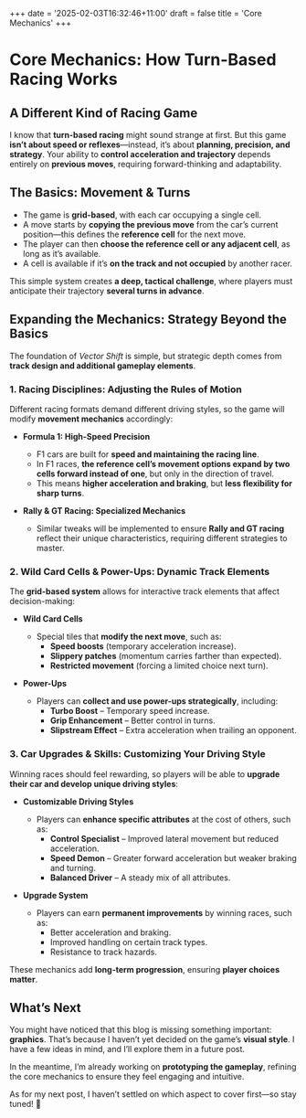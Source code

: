+++
date = '2025-02-03T16:32:46+11:00'
draft = false
title = 'Core Mechanics'
+++

# **Core Mechanics: How Turn-Based Racing Works**

## **A Different Kind of Racing Game**

I know that **turn-based racing** might sound strange at first. But this game **isn’t about speed or reflexes**—instead, it’s about **planning, precision, and strategy**. Your ability to **control acceleration and trajectory** depends entirely on **previous moves**, requiring forward-thinking and adaptability.

<!--more-->

## **The Basics: Movement & Turns**

- The game is **grid-based**, with each car occupying a single cell.  
- A move starts by **copying the previous move** from the car’s current position—this defines the **reference cell** for the next move.  
- The player can then **choose the reference cell or any adjacent cell**, as long as it’s available.  
- A cell is available if it’s **on the track and not occupied** by another racer.  

This simple system creates **a deep, tactical challenge**, where players must anticipate their trajectory **several turns in advance**.

## **Expanding the Mechanics: Strategy Beyond the Basics**

The foundation of *Vector Shift* is simple, but strategic depth comes from **track design and additional gameplay elements**.

### **1. Racing Disciplines: Adjusting the Rules of Motion**

Different racing formats demand different driving styles, so the game will modify **movement mechanics** accordingly:  

- **Formula 1: High-Speed Precision**  
  - F1 cars are built for **speed and maintaining the racing line**.  
  - In F1 races, **the reference cell’s movement options expand by two cells forward instead of one**, but only in the direction of travel.  
  - This means **higher acceleration and braking**, but **less flexibility for sharp turns**.  

- **Rally & GT Racing: Specialized Mechanics**  
  - Similar tweaks will be implemented to ensure **Rally and GT racing** reflect their unique characteristics, requiring different strategies to master.  

### **2. Wild Card Cells & Power-Ups: Dynamic Track Elements**

The **grid-based system** allows for interactive track elements that affect decision-making:

- **Wild Card Cells**  
  - Special tiles that **modify the next move**, such as:  
    - **Speed boosts** (temporary acceleration increase).  
    - **Slippery patches** (momentum carries farther than expected).  
    - **Restricted movement** (forcing a limited choice next turn).  

- **Power-Ups**  
  - Players can **collect and use power-ups strategically**, including:  
    - **Turbo Boost** – Temporary speed increase.  
    - **Grip Enhancement** – Better control in turns.  
    - **Slipstream Effect** – Extra acceleration when trailing an opponent.  

### **3. Car Upgrades & Skills: Customizing Your Driving Style**

Winning races should feel rewarding, so players will be able to **upgrade their car and develop unique driving styles**:

- **Customizable Driving Styles**  
  - Players can **enhance specific attributes** at the cost of others, such as:  
    - **Control Specialist** – Improved lateral movement but reduced acceleration.  
    - **Speed Demon** – Greater forward acceleration but weaker braking and turning.  
    - **Balanced Driver** – A steady mix of all attributes.  

- **Upgrade System**  
  - Players can earn **permanent improvements** by winning races, such as:  
    - Better acceleration and braking.  
    - Improved handling on certain track types.  
    - Resistance to track hazards.  

These mechanics add **long-term progression**, ensuring **player choices matter**.

## **What’s Next**

You might have noticed that this blog is missing something important: **graphics**. That’s because I haven’t yet decided on the game’s **visual style**. I have a few ideas in mind, and I’ll explore them in a future post.

In the meantime, I’m already working on **prototyping the gameplay**, refining the core mechanics to ensure they feel engaging and intuitive.

As for my next post, I haven’t settled on which aspect to cover first—so stay tuned! 🚀
